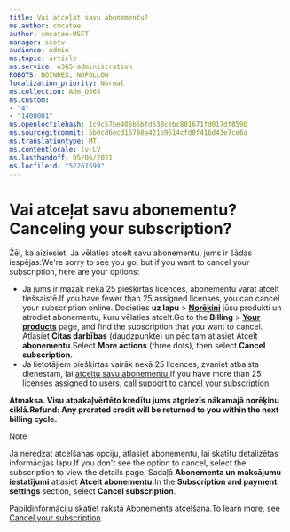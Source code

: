 ```yaml
---
title: Vai atceļat savu abonementu?
ms.author: cmcatee
author: cmcatee-MSFT
manager: scotv
audience: Admin
ms.topic: article
ms.service: o365-administration
ROBOTS: NOINDEX, NOFOLLOW
localization_priority: Normal
ms.collection: Adm_O365
ms.custom:
- "4"
- "1400001"
ms.openlocfilehash: 1c9c57be405b6bfd530cebc801671fd017df859b
ms.sourcegitcommit: 5b0cd6ecd16798a421b9614cfd0f416d43e7ce6a
ms.translationtype: MT
ms.contentlocale: lv-LV
ms.lasthandoff: 05/06/2021
ms.locfileid: "52261599"
---
```

# <a name="canceling-your-subscription"></a><span data-ttu-id="56bed-102">Vai atceļat savu abonementu?</span><span class="sxs-lookup"><span data-stu-id="56bed-102">Canceling your subscription?</span></span>

<span data-ttu-id="56bed-103">Žēl, ka aiziesiet. Ja vēlaties atcelt savu abonementu, jums ir šādas iespējas:</span><span class="sxs-lookup"><span data-stu-id="56bed-103">We're sorry to see you go, but if you want to cancel your subscription, here are your options:</span></span>
  
- <span data-ttu-id="56bed-104">Ja jums ir mazāk nekā 25 piešķirtās licences, abonementu varat atcelt tiešsaistē.</span><span class="sxs-lookup"><span data-stu-id="56bed-104">If you have fewer than 25 assigned licenses, you can cancel your subscription online.</span></span> <span data-ttu-id="56bed-105">Dodieties **uz lapu** \> **[Norēķini](https://go.microsoft.com/fwlink/p/?linkid=842054)** jūsu produkti un atrodiet abonementu, kuru vēlaties atcelt.</span><span class="sxs-lookup"><span data-stu-id="56bed-105">Go to the **Billing** \> **[Your products](https://go.microsoft.com/fwlink/p/?linkid=842054)** page, and find the subscription that you want to cancel.</span></span> <span data-ttu-id="56bed-106">Atlasiet **Citas darbības** (daudzpunkte) un pēc tam atlasiet Atcelt **abonementu**.</span><span class="sxs-lookup"><span data-stu-id="56bed-106">Select **More actions** (three dots), then select **Cancel subscription**.</span></span>
- <span data-ttu-id="56bed-107">Ja lietotājiem piešķirtas vairāk nekā 25 licences, zvaniet atbalsta dienestam, lai [atceltu savu abonementu.](/microsoft-365/admin/contact-support-for-business-products?view=o365-worldwide)</span><span class="sxs-lookup"><span data-stu-id="56bed-107">If you have more than 25 licenses assigned to users, [call support to cancel your subscription](/microsoft-365/admin/contact-support-for-business-products?view=o365-worldwide).</span></span>
  
<span data-ttu-id="56bed-108">**Atmaksa. Visu atpakaļvērtēto kredītu jums atgriezīs nākamajā norēķinu ciklā.**</span><span class="sxs-lookup"><span data-stu-id="56bed-108">**Refund: Any prorated credit will be returned to you within the next billing cycle.**</span></span>

> [!NOTE]
> <span data-ttu-id="56bed-109">Ja neredzat atcelšanas opciju, atlasiet abonementu, lai skatītu detalizētas informācijas lapu.</span><span class="sxs-lookup"><span data-stu-id="56bed-109">If you don't see the option to cancel, select the subscription to view the details page.</span></span> <span data-ttu-id="56bed-110">Sadaļā **Abonementa un maksājumu iestatījumi** atlasiet **Atcelt abonementu.**</span><span class="sxs-lookup"><span data-stu-id="56bed-110">In the **Subscription and payment settings** section, select **Cancel subscription**.</span></span>

<span data-ttu-id="56bed-111">Papildinformāciju skatiet rakstā [Abonementa atcelšana.](https://docs.microsoft.com/microsoft-365/commerce/subscriptions/cancel-your-subscription)</span><span class="sxs-lookup"><span data-stu-id="56bed-111">To learn more, see [Cancel your subscription](https://docs.microsoft.com/microsoft-365/commerce/subscriptions/cancel-your-subscription).</span></span>

